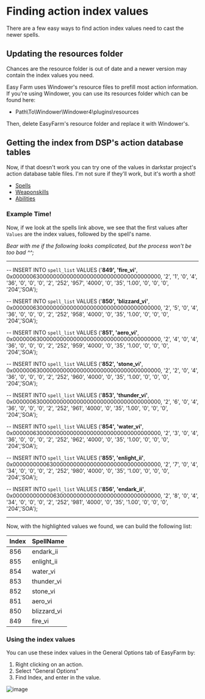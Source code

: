 # Finding action index values
There are a few easy ways to find action index values need to cast the newer spells.

## Updating the resources folder
Chances are the resource folder is out of date and a newer version may contain the index values you need.

Easy Farm uses Windower's resource files to prefill most action information. If you're using Windower, you can use its resources folder which can be found here:
* Path\To\Windower\Windower4\plugins\resources

Then, delete EasyFarm's resource folder and replace it with Windower's.

## Getting the index from DSP's action database tables
Now, if that doesn't work you can try one of the values in darkstar project's action database table files. I'm not sure if they'll work, but it's worth a shot!

 * [Spells](https://github.com/DarkstarProject/darkstar/blob/master/sql/spell_list.sql)
 * [Weaponskills](https://github.com/DarkstarProject/darkstar/blob/master/sql/weapon_skills.sql)
 * [Abilities](https://github.com/DarkstarProject/darkstar/blob/master/sql/abilities.sql)

### Example Time!
Now, if we look at the spells link above, we see that the first values after `Values` are the index values, followed by the spell's name.

*Bear with me if the following looks complicated, but the process won't be too bad ^^;*

----------------------------------------------------

-- INSERT INTO `spell_list` VALUES ('**849', 'fire_vi'**, 0x00000063000000000000000000000000000000000000, '2', '1', '0', '4', '36', '0', '0', '0', '2', '252', '957', '4000', '0', '35', '1.00', '0', '0', '0', '204','SOA');

-- INSERT INTO `spell_list` VALUES ('**850', 'blizzard_vi'**, 0x00000063000000000000000000000000000000000000, '2', '5', '0', '4', '36', '0', '0', '0', '2', '252', '958', '4000', '0', '35', '1.00', '0', '0', '0', '204','SOA');

-- INSERT INTO `spell_list` VALUES ('**851', 'aero_vi'**, 0x00000063000000000000000000000000000000000000, '2', '4', '0', '4', '36', '0', '0', '0', '2', '252', '959', '4000', '0', '35', '1.00', '0', '0', '0', '204','SOA');

-- INSERT INTO `spell_list` VALUES ('**852', 'stone_vi'**, 0x00000063000000000000000000000000000000000000, '2', '2', '0', '4', '36', '0', '0', '0', '2', '252', '960', '4000', '0', '35', '1.00', '0', '0', '0', '204','SOA');

-- INSERT INTO `spell_list` VALUES ('**853', 'thunder_vi'**, 0x00000063000000000000000000000000000000000000, '2', '6', '0', '4', '36', '0', '0', '0', '2', '252', '961', '4000', '0', '35', '1.00', '0', '0', '0', '204','SOA');

-- INSERT INTO `spell_list` VALUES ('**854', 'water_vi'**, 0x00000063000000000000000000000000000000000000, '2', '3', '0', '4', '36', '0', '0', '0', '2', '252', '962', '4000', '0', '35', '1.00', '0', '0', '0', '204','SOA');

-- INSERT INTO `spell_list` VALUES ('**855', 'enlight_ii'**, 0x00000000006300000000000000000000000000000000, '2', '7', '0', '4', '34', '0', '0', '0', '2', '252', '980', '4000', '0', '35', '1.00', '0', '0', '0', '204','SOA');

-- INSERT INTO `spell_list` VALUES ('**856', 'endark_ii'**, 0x00000000000063000000000000000000000000000000, '2', '8', '0', '4', '34', '0', '0', '0', '2', '252', '981', '4000', '0', '35', '1.00', '0', '0', '0', '204','SOA');

----------------------------------------------------

Now, with the highlighted values we found, we can build the following list:

Index | SpellName
---|---
856 | endark_ii
855 | enlight_ii
854 | water_vi
853 | thunder_vi
852 | stone_vi
851 | aero_vi
850 | blizzard_vi
849 | fire_vi

### Using the index values

You can use these index values in the General Options tab of EasyFarm by:

1. Right clicking on an action.
2. Select "General Options"
3. Find Index, and enter in the value.

![image](https://cloud.githubusercontent.com/assets/5349608/16570598/ade2816c-4216-11e6-9111-37aa892cfc91.png)